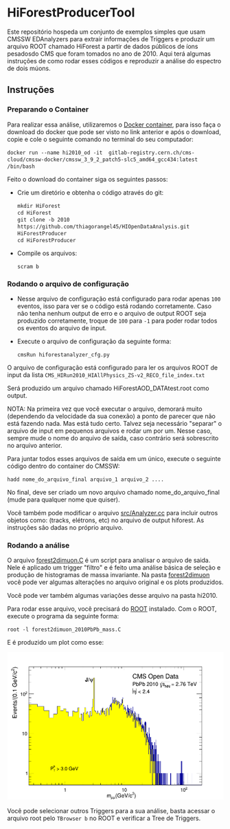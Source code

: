 # HiForestProducerTool

Este repositório hospeda um conjunto de exemplos simples que usam CMSSW EDAnalyzers para extrair informações de Triggers e produzir um arquivo ROOT chamado HiForest a partir de dados públicos de íons pesados ​​​​do CMS que foram tomados no ano de 2010. Aqui terá algumas instruções de como rodar esses códigos e reproduzir a análise do espectro de dois múons.

## Instruções 

### Preparando o Container

Para realizar essa análise, utilizaremos o [Docker container](http://opendata.cern.ch/docs/cms-guide-docker), para isso faça o download do docker que pode ser visto no link anterior e após o download, copie e cole o seguinte comando no terminal do seu computador:

  ```
  docker run --name hi2010_od -it  gitlab-registry.cern.ch/cms-cloud/cmssw-docker/cmssw_3_9_2_patch5-slc5_amd64_gcc434:latest /bin/bash
  ```

Feito o download do container siga os seguintes passos:

- Crie um diretório e obtenha o código através do git:

  ```
  mkdir HiForest
  cd HiForest
  git clone -b 2010 https://github.com/thiagorangel45/HIOpenDataAnalysis.git HiForestProducer
  cd HiForestProducer
  ```
  
- Compile os arquivos:

  ```
  scram b
  ```
  
### Rodando o arquivo de configuração 

- Nesse arquivo de configuração está configurado para rodar apenas `100` eventos, isso para ver se o código está rodando corretamente. Caso não tenha nenhum output de erro e o arquivo de output ROOT seja produzido corretamente, troque de `100` para `-1` para poder rodar todos os eventos do arquivo de input.

- Execute o arquivo de configuração da seguinte forma:

  ```
  cmsRun hiforestanalyzer_cfg.py
  ```

O arquivo de configuração está configurado para ler os arquivos ROOT de input da lista `CMS_HIRun2010_HIAllPhysics_ZS-v2_RECO_file_index.txt`

Será produzido um arquivo chamado HiForestAOD_DATAtest.root como output.

NOTA: Na primeira vez que você executar o arquivo, demorará muito (dependendo da velocidade da sua conexão) a ponto de parecer que não está fazendo nada. Mas está tudo certo. Talvez seja necessário "separar" o arquivo de input em pequenos arquivos e rodar um por um. Nesse caso, sempre mude o nome do arquivo de saída, caso contrário será sobrescrito no arquivo anterior.

Para juntar todos esses arquivos de saída em um único, execute o seguinte código dentro do container do CMSSW:

```
hadd nome_do_arquivo_final arquivo_1 arquivo_2 ....
```
No final, deve ser criado um novo arquivo chamado nome_do_arquivo_final (mude para qualquer nome que quiser).

Você também pode modificar o arquivo [src/Analyzer.cc](src/Analyzer.cc) para incluir outros objetos como: (tracks, elétrons, etc) no arquivo de output hiforest. As instruções são dadas no próprio arquivo.


### Rodando a análise 

O arquivo [forest2dimuon.C](forest2dimuon.C) é um script para analisar o arquivo de saida. Nele é aplicado um trigger "filtro" e é feito uma análise básica de seleção e produção de histogramas de massa invariante.  Na pasta [forest2dimuon](forest2dimuon) você pode ver algumas alterações no arquivo original e os plots produzidos.

Você pode ver também algumas variações desse arquivo na pasta hi2010.

Para rodar esse arquivo, você precisará do [ROOT](https://root.cern/install/) instalado. Com o ROOT, execute o programa da seguinte forma:
```
root -l forest2dimuon_2010PbPb_mass.C
```
E é produzido um plot como esse:

<p align="center">
  <img src="forest2dimuon/diMuon_mass_2010_PbPb_1.png" alt="Texto Alternativo" width="700">
</p>

Você pode selecionar outros Triggers para a sua análise, basta acessar o arquivo root pelo `TBrowser b` no ROOT e verificar a Tree de Triggers.
